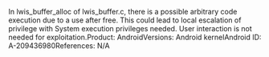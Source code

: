 In lwis_buffer_alloc of lwis_buffer.c, there is a possible arbitrary code execution due to a use after free. This could lead to local escalation of privilege with System execution privileges needed. User interaction is not needed for exploitation.Product: AndroidVersions: Android kernelAndroid ID: A-209436980References: N/A